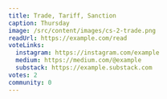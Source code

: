 ```yaml
---
title: Trade, Tariff, Sanction
caption: Thursday
image: /src/content/images/cs-2-trade.png
readUrl: https://example.com/read
voteLinks:
  instagram: https://instagram.com/example
  medium: https://medium.com/@example
  substack: https://example.substack.com
votes: 2
community: 0
---
```


